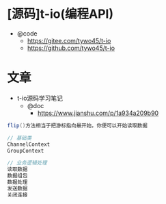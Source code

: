 # [源码]t-io(编程API)

- @code
  - https://gitee.com/tywo45/t-io 
  - https://github.com/tywo45/t-io

# 文章

- t-io源码学习笔记
  - @doc 
    - https://www.jianshu.com/p/1a934a209b90

```java
flip()方法相当于把游标指向最开始，你便可以开始读取数据

// 基础类
ChannelContext
GroupContext

// 业务逻辑处理
读取数据
数据组包
数据处理
发送数据
关闭连接
```